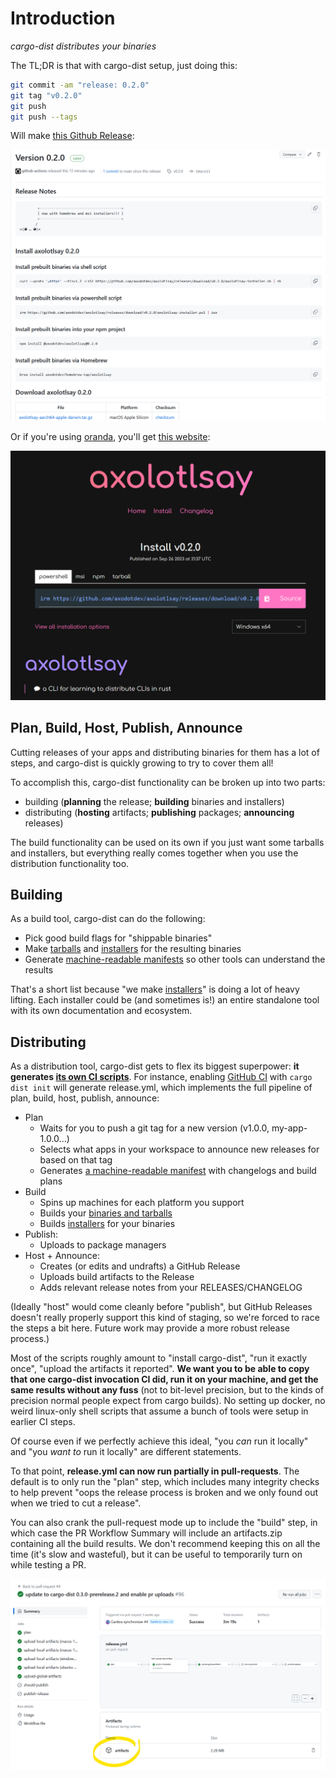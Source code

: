 # Introduction

*cargo-dist distributes your binaries*

The TL;DR is that with cargo-dist setup, just doing this:

```sh
git commit -am "release: 0.2.0"
git tag "v0.2.0"
git push
git push --tags
```

Will make [this Github Release](https://github.com/axodotdev/axolotlsay/releases/tag/v0.2.0):

![A Github Release for "axolotlsay 0.2.0" with several installers and prebuilt binaries][simple-release]

Or if you're using [oranda](https://opensource.axo.dev/oranda/), you'll get [this website](https://opensource.axo.dev/axolotlsay/):

![A website for "axolotlsay" that has a widget that detects the user's platform and suggests installation methods][simple-oranda]




## Plan, Build, Host, Publish, Announce

Cutting releases of your apps and distributing binaries for them has a lot of steps, and cargo-dist is quickly growing to try to cover them all!

To accomplish this, cargo-dist functionality can be broken up into two parts:

* building (**planning** the release; **building** binaries and installers)
* distributing (**hosting** artifacts; **publishing** packages; **announcing** releases)

The build functionality can be used on its own if you just want some tarballs and installers, but everything really comes together when you use the distribution functionality too.


## Building

As a build tool, cargo-dist can do the following:

* Pick good build flags for "shippable binaries"
* Make [tarballs][] and [installers][] for the resulting binaries
* Generate [machine-readable manifests][manifest] so other tools can understand the results

That's a short list because "we make [installers][]" is doing a lot of heavy lifting. Each installer could be (and sometimes is!) an entire standalone tool with its own documentation and ecosystem.


## Distributing

As a distribution tool, cargo-dist gets to flex its biggest superpower: **it generates [its own CI scripts][ci-providers]**. For instance, enabling [GitHub CI][github-ci] with `cargo dist init` will generate release.yml, which implements the full pipeline of plan, build, host, publish, announce:

* Plan
    * Waits for you to push a git tag for a new version (v1.0.0, my-app-1.0.0...)
    * Selects what apps in your workspace to announce new releases for based on that tag
    * Generates [a machine-readable manifest][manifest] with changelogs and build plans
* Build
    * Spins up machines for each platform you support
    * Builds your [binaries and tarballs][tarballs]
    * Builds [installers][installers] for your binaries
* Publish:
    * Uploads to package managers
* Host + Announce:
    * Creates (or edits and undrafts) a GitHub Release
    * Uploads build artifacts to the Release
    * Adds relevant release notes from your RELEASES/CHANGELOG

(Ideally "host" would come cleanly before "publish", but GitHub Releases doesn't really properly support this kind of staging, so we're forced to race the steps a bit here. Future work may provide a more robust release process.)

Most of the scripts roughly amount to "install cargo-dist", "run it exactly once", "upload the artifacts it reported". **We want you to be able to copy that one cargo-dist invocation CI did, run it on your machine, and get the same results without any fuss** (not to bit-level precision, but to the kinds of precision normal people expect from cargo builds). No setting up docker, no weird linux-only shell scripts that assume a bunch of tools were setup in earlier CI steps.

Of course even if we perfectly achieve this ideal, "you *can* run it locally" and "you *want to* run it locally" are different statements.

To that point, **release.yml can now run partially in pull-requests**. The default is to only run the "plan" step, which includes many integrity checks to help prevent "oops the release process is broken and we only found out when we tried to cut a release".

You can also crank the pull-request mode up to include the "build" step, in which case the PR Workflow Summary will include an artifacts.zip containing all the build results. We don't recommend keeping this on all the time (it's slow and wasteful), but it can be useful to temporarily turn on while testing a PR.

![A GitHub Workflow Summary from running cargo-dist's release.yml with an "artifacts" download link at the bottom][workflow-artifacts]


[simple-release]: ./img/simple-github-release.png
[simple-oranda]: ./img/simple-oranda.png
[workflow-artifacts]: ./img/workflow-artifacts.png

[github-ci]: ./ci/github.md
[ci-providers]: ./ci/index.md
[installers]: ./installers/index.md
[tarballs]: ./artifacts/archives.md
[manifest]: ./reference/schema.md